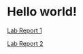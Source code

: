 # Hello world!
[Lab Report 1](https://matttam2002.github.io/cse15l-lab-reports/lab-report-1-week-0)

[Lab Report 2](https://matttam2002.github.io/cse15l-lab-report/lab-report-1-week-1)
